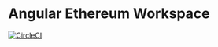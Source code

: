 # Angular Ethereum Workspace

[![CircleCI](https://dl.circleci.com/status-badge/img/gh/neofacto/ngx-ethereum-workspace/tree/main.svg?style=svg)](https://dl.circleci.com/status-badge/redirect/gh/neofacto/ngx-ethereum-workspace/tree/main)
